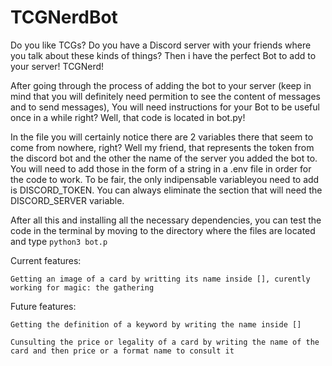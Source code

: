 # TCGNerdBot

Do you like TCGs? Do you have a Discord server with your friends where you talk about these kinds of things? Then i have the perfect Bot to add to your server! TCGNerd!

After going through the process of adding the bot to your server (keep in mind that you will definitely need permition to see the content of messages and to send messages),  You will need instructions for your Bot to be useful once in a while right? Well, that code is located in bot.py! 

In the file you will certainly notice there are 2 variables there that seem to come from nowhere, right? Well my friend, that represents the token from the discord bot and the other the name of the server you added the bot to. You will need to add those in the form of a string in a .env file in order for the code to work. To be fair, the only indipensable variableyou need to add is DISCORD_TOKEN. You can always eliminate the section that will need the DISCORD_SERVER variable. 

After all this and installing all the necessary dependencies, you can test the code in the terminal by moving to the directory where the files are located and type ```python3 bot.p```

Current features:

    Getting an image of a card by writting its name inside [], curently working for magic: the gathering

Future features:

    Getting the definition of a keyword by writing the name inside []

    Cunsulting the price or legality of a card by writing the name of the card and then price or a format name to consult it
